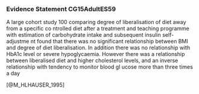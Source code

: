 ### Evidence Statement CG15AdultES59
A large cohort study 100 comparing degree of liberalisation of diet away from a specific co ntrolled diet after a treatment and teaching programme with estimation of carbohydrate intake and subsequent insulin self-adjustme nt found that there was no significant relationship between BMI and degree of diet liberalisation. In addition there was no relationship with HbA1c level or severe hypoglycaemia. However there was a relationship between liberalised diet and higher cholesterol levels, and an inverse relationship with tendency to monitor blood gl ucose more than three times a day



[@M_HLHAUSER_1995]
